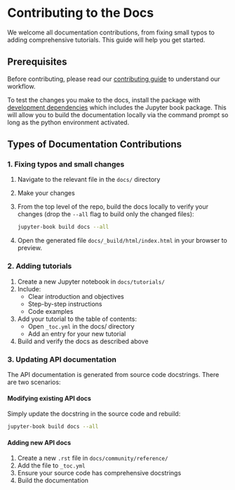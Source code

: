 # Contributing to the Docs

We welcome all documentation contributions, from fixing small typos to adding comprehensive tutorials. This guide will help you get started.

## Prerequisites

Before contributing, please read our [contributing guide](contributing.md) to understand our workflow.

To test the changes you make to the docs, install the package with [development dependencies](../installation.md#install-from-source-for-development) which includes the Jupyter book package. This will allow you to build the documentation locally via the command prompt so long as the python environment activated.

## Types of Documentation Contributions

### 1. Fixing typos and small changes

1. Navigate to the relevant file in the `docs/` directory
2. Make your changes
3. From the top level of the repo, build the docs locally to verify your changes (drop the `--all` flag to build only the changed files):

   ```bash
   jupyter-book build docs --all
   ```

4. Open the generated file `docs/_build/html/index.html` in your browser to preview.

### 2. Adding tutorials

1. Create a new Jupyter notebook in `docs/tutorials/`
2. Include:
   - Clear introduction and objectives
   - Step-by-step instructions
   - Code examples
3. Add your tutorial to the table of contents:
   - Open `_toc.yml` in the docs/ directory
   - Add an entry for your new tutorial
4. Build and verify the docs as described above

### 3. Updating API documentation

The API documentation is generated from source code docstrings. There are two scenarios:

#### Modifying existing API docs

Simply update the docstring in the source code and rebuild:

```bash
jupyter-book build docs --all
```

#### Adding new API docs

1. Create a new `.rst` file in `docs/community/reference/`
2. Add the file to `_toc.yml`
3. Ensure your source code has comprehensive docstrings
4. Build the documentation
